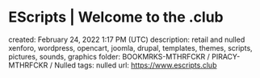# EScripts | Welcome to the .club

created: February 24, 2022 1:17 PM (UTC)
description: retail and nulled xenforo, wordpress, opencart, joomla, drupal, templates, themes, scripts, pictures, sounds, graphics
folder: BOOKMRKS-MTHRFCKR / PIRACY-MTHRFCKR / Nulled
tags: nulled
url: https://www.escripts.club